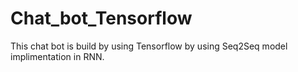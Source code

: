 # Chat_bot_Tensorflow
This chat bot is build by using Tensorflow by using Seq2Seq model implimentation in RNN.
